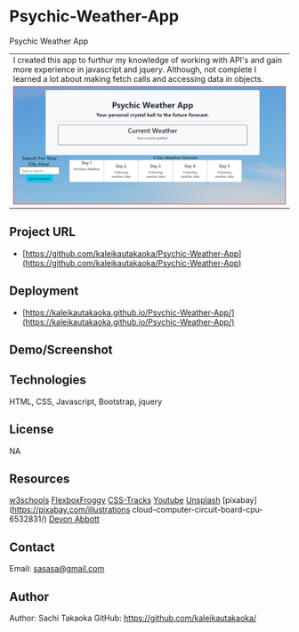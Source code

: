 # Psychic-Weather-App
<tr>
<td>Psychic Weather App</td>
</tr>
<table>
<tr>
<td>I created this app to furthur my knowledge of working with API's and gain more experience in javascript and jquery. Although, not complete I learned a lot about making fetch calls and accessing data in objects.</td>
</tr>
<tr>
<td><img src="./assets/images/weatherapp.png" alt="screenshot of webpage"></td>
</tr>
</table>

## Project URL
- [https://github.com/kaleikautakaoka/Psychic-Weather-App](https://github.com/kaleikautakaoka/Psychic-Weather-App)
## Deployment
- [https://kaleikautakaoka.github.io/Psychic-Weather-App/](https://kaleikautakaoka.github.io/Psychic-Weather-App/)
## Demo/Screenshot

## Technologies

HTML, CSS, Javascript, Bootstrap, jquery

## License

NA

## Resources

[w3schools](https://www.w3schools.com/)
[FlexboxFroggy](https://flexboxfroggy.com/)
[CSS-Tracks](https://css-tricks.com/)
[Youtube](https://www.youtube.com/watch?v=1Rs2ND1ryYc)
[Unsplash](https://unsplash.com/s/photos/hero-header)
[pixabay](https://pixabay.com/illustrations
cloud-computer-circuit-board-cpu-6532831/)
[Devon Abbott](http://dabbott.github.io/javascript-playgrounds/)

## Contact

Email: sasasa@gmail.com

## Author

Author: Sachi Takaoka
GitHub: <https://github.com/kaleikautakaoka/>